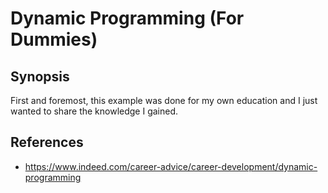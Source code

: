 # Dynamic Programming (For Dummies)

## Synopsis
First and foremost, this example was done for my own education and I just wanted to share the knowledge I gained.  

## References
* https://www.indeed.com/career-advice/career-development/dynamic-programming 
